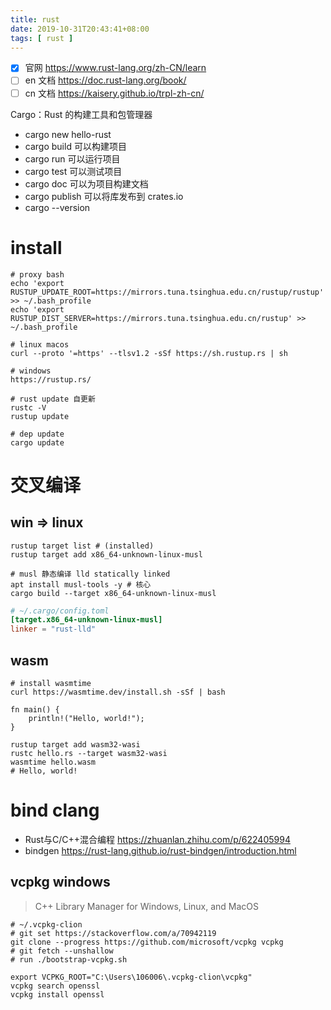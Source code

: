```yaml
---
title: rust
date: 2019-10-31T20:43:41+08:00
tags: [ rust ]
---
```


- [x] 官网 https://www.rust-lang.org/zh-CN/learn
- [ ] en 文档 https://doc.rust-lang.org/book/
- [ ] cn 文档 https://kaisery.github.io/trpl-zh-cn/

Cargo：Rust 的构建工具和包管理器

- cargo new hello-rust
- cargo build 可以构建项目
- cargo run 可以运行项目
- cargo test 可以测试项目
- cargo doc 可以为项目构建文档
- cargo publish 可以将库发布到 crates.io
- cargo --version

# install

```shell
# proxy bash
echo 'export RUSTUP_UPDATE_ROOT=https://mirrors.tuna.tsinghua.edu.cn/rustup/rustup' >> ~/.bash_profile
echo 'export RUSTUP_DIST_SERVER=https://mirrors.tuna.tsinghua.edu.cn/rustup' >> ~/.bash_profile

# linux macos
curl --proto '=https' --tlsv1.2 -sSf https://sh.rustup.rs | sh

# windows
https://rustup.rs/

# rust update 自更新
rustc -V
rustup update

# dep update
cargo update
```

# 交叉编译

## win => linux

```shell
rustup target list # (installed)
rustup target add x86_64-unknown-linux-musl

# musl 静态编译 lld statically linked
apt install musl-tools -y # 核心
cargo build --target x86_64-unknown-linux-musl
```

```toml title="~/.cargo/config.toml"
# ~/.cargo/config.toml
[target.x86_64-unknown-linux-musl]
linker = "rust-lld"
```

## wasm

```shell
# install wasmtime
curl https://wasmtime.dev/install.sh -sSf | bash

fn main() {
    println!("Hello, world!");
}

rustup target add wasm32-wasi
rustc hello.rs --target wasm32-wasi
wasmtime hello.wasm
# Hello, world!
```

# bind clang

- Rust与C/C++混合编程 https://zhuanlan.zhihu.com/p/622405994
- bindgen https://rust-lang.github.io/rust-bindgen/introduction.html

## vcpkg windows

> C++ Library Manager for Windows, Linux, and MacOS

```shell
# ~/.vcpkg-clion
# git set https://stackoverflow.com/a/70942119
git clone --progress https://github.com/microsoft/vcpkg vcpkg
# git fetch --unshallow
# run ./bootstrap-vcpkg.sh

export VCPKG_ROOT="C:\Users\106006\.vcpkg-clion\vcpkg"
vcpkg search openssl
vcpkg install openssl
```
